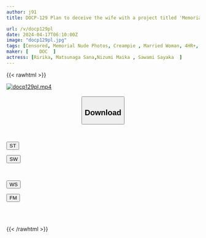 ```yaml
---
author: j91
title: DOCP-129 Plan to deceive the wife with a project titled 'Memorial Nude Photos to be left by a loving couple', in which a wife is taken away by a superhuman penis man in a skin-to-skin close-up fake photo session!! The penis, which is younger and stiffer than the husband, approaches the wife's vagina to within 3 cm and the wife suddenly becomes intensely lustful!?

url: /v/docp129pl
date: 2024-04-17T06:10:00Z
image: "docp129pl.jpg"
tags: [Censored, Memorial Nude Photos, Creampie	, Married Woman, 4HR+, Cuckold, Huge Cock]
maker: [ 	DOC  ]
actress: [Ririka, Matsunaga Sana,Nizumi Maika , Sawami Sayaka  ]
---
```



{{< rawhtml >}}

<div class="video" data-videoid="6xedqlggg8t9rje">
    <a href="javascript:;">
        <img src="/v/docp129pl/docp129pl.jpg" width="WIDTH" height="HEIGHT" alt="docp129pl.mp4" loading="lazy">
    </a>
</div>

<script type="text/javascript" src="https://j91.asia/asset/on-demand-st.js"></script>

<br>
  <link rel="stylesheet" href="https://j91.asia/asset/bs5.css">
  
  <center>
  <button class="btn btn-primary" type="button" data-bs-toggle="collapse" data-bs-target=".multi-collapse" aria-expanded="false" aria-controls="multiCollapseExample1 multiCollapseExample2"><h2>Download</h2></button></center>
</p>
<div class="row">
  <div class="col">
    <div class="collapse multi-collapse" id="multiCollapseExample1">
      <div class="card card-body">
	      	      <br>
<div class="buttons">  
<p><a href="https://streamtape.to/v/6xedqlggg8t9rje" target="_blank"><button class="btn-hover color-3"><i class="fa fa-download"></i> ST</button></a></p>
<p><a href="https://asnwish.com/suyb7xzvatyu" target="_blank"><button class="btn-hover color-2"><i class="fa fa-download"></i> SW</button></a></p></div>
    </div>
  </div>
</div>
  <div class="col">
    <div class="collapse multi-collapse" id="multiCollapseExample2">
      <div class="card card-body">
	      <br>
<div class="buttons">
<p><a href="https://wolfstream.tv/j7zns90rrcvs"><button class="btn-hover color-9"><i class="fa fa-download"></i> WS</button></a></p>
<p><a href="https://filemoon.sx/d/dlan0h56x65t"><button class="btn-hover color-8"><i class="fa fa-download"></i> FM</button></a></p></div>
<br><br>
      </div>
    </div>
  </div>
</div>

{{< /rawhtml >}}